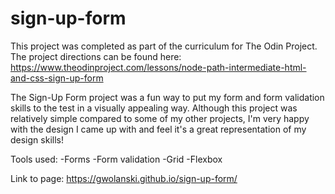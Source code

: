 # sign-up-form

This project was completed as part of the curriculum for The Odin Project. The project directions can be found here: https://www.theodinproject.com/lessons/node-path-intermediate-html-and-css-sign-up-form

The Sign-Up Form project was a fun way to put my form and form validation skills to the test in a visually appealing way. Although this project was relatively simple compared to some of my other projects, I'm very happy with the design I came up with and feel it's a great representation of my design skills!

Tools used:
-Forms
-Form validation
-Grid
-Flexbox

Link to page: https://gwolanski.github.io/sign-up-form/
